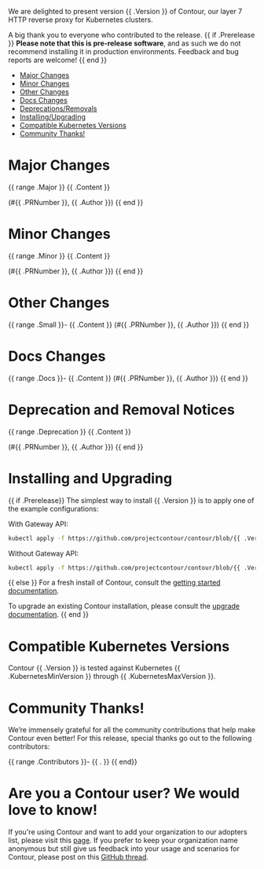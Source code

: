 We are delighted to present version {{ .Version }} of Contour, our layer 7 HTTP reverse proxy for Kubernetes clusters.

A big thank you to everyone who contributed to the release.
{{ if .Prerelease }}
**Please note that this is pre-release software**, and as such we do not recommend installing it in production environments.
Feedback and bug reports are welcome!
{{ end }}

- [Major Changes](#major-changes)
- [Minor Changes](#minor-changes)
- [Other Changes](#other-changes)
- [Docs Changes](#docs-changes)
- [Deprecations/Removals](#deprecation-and-removal-notices)
- [Installing/Upgrading](#installing-and-upgrading)
- [Compatible Kubernetes Versions](#compatible-kubernetes-versions)
- [Community Thanks!](#community-thanks)

# Major Changes
{{ range .Major }}
{{ .Content }}

(#{{ .PRNumber }}, {{ .Author }})
{{ end }}

# Minor Changes
{{ range .Minor }}
{{ .Content }}

(#{{ .PRNumber }}, {{ .Author }})
{{ end }}

# Other Changes
{{ range .Small }}- {{ .Content }} (#{{ .PRNumber }}, {{ .Author }})
{{ end }}

# Docs Changes
{{ range .Docs }}- {{ .Content }} (#{{ .PRNumber }}, {{ .Author }})
{{ end }}

# Deprecation and Removal Notices

{{ range .Deprecation }}
{{ .Content }}

(#{{ .PRNumber }}, {{ .Author }})
{{ end }}

# Installing and Upgrading
{{ if .Prerelease}}
The simplest way to install {{ .Version }} is to apply one of the example configurations:

With Gateway API:
```bash
kubectl apply -f https://github.com/projectcontour/contour/blob/{{ .Version }}/examples/render/contour-gateway.yaml
```

Without Gateway API:
```bash
kubectl apply -f https://github.com/projectcontour/contour/blob/{{ .Version }}/examples/render/contour.yaml
```
{{ else }}
For a fresh install of Contour, consult the [getting started documentation](https://projectcontour.io/getting-started/).

To upgrade an existing Contour installation, please consult the [upgrade documentation](https://projectcontour.io/resources/upgrading/).
{{ end }}

# Compatible Kubernetes Versions

Contour {{ .Version }} is tested against Kubernetes {{ .KubernetesMinVersion }} through {{ .KubernetesMaxVersion }}.

# Community Thanks!
We’re immensely grateful for all the community contributions that help make Contour even better! For this release, special thanks go out to the following contributors:

{{ range .Contributors }}- {{ . }}
{{ end}}

# Are you a Contour user? We would love to know!
If you're using Contour and want to add your organization to our adopters list, please visit this [page](https://github.com/projectcontour/contour/blob/master/ADOPTERS.md). If you prefer to keep your organization name anonymous but still give us feedback into your usage and scenarios for Contour, please post on this [GitHub thread](https://github.com/projectcontour/contour/issues/1269).
